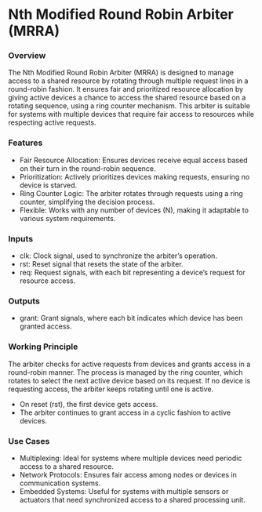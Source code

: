 # Nth Modified Round Robin Arbiter (MRRA)

### Overview

The Nth Modified Round Robin Arbiter (MRRA) is designed to manage access to a shared resource by rotating through multiple request lines in a round-robin fashion. It ensures fair and prioritized resource allocation by giving active devices a chance to access the shared resource based on a rotating sequence, using a ring counter mechanism.
This arbiter is suitable for systems with multiple devices that require fair access to resources while respecting active requests.

### Features

- Fair Resource Allocation: Ensures devices receive equal access based on their turn in the round-robin sequence.
- Prioritization: Actively prioritizes devices making requests, ensuring no device is starved.
- Ring Counter Logic: The arbiter rotates through requests using a ring counter, simplifying the decision process.
- Flexible: Works with any number of devices (N), making it adaptable to various system requirements.

### Inputs

- clk: Clock signal, used to synchronize the arbiter’s operation.
- rst: Reset signal that resets the state of the arbiter.
- req: Request signals, with each bit representing a device’s request for resource access.
  

### Outputs
- grant: Grant signals, where each bit indicates which device has been granted access.

### Working Principle

The arbiter checks for active requests from devices and grants access in a round-robin manner. The process is managed by the ring counter, which rotates to select the next active device based on its request. If no device is requesting access, the arbiter keeps rotating until one is active.

- On reset (rst), the first device gets access.
- The arbiter continues to grant access in a cyclic fashion to active devices.


### Use Cases

- Multiplexing: Ideal for systems where multiple devices need periodic access to a shared resource.
- Network Protocols: Ensures fair access among nodes or devices in communication systems.
- Embedded Systems: Useful for systems with multiple sensors or actuators that need synchronized access to a shared processing unit.